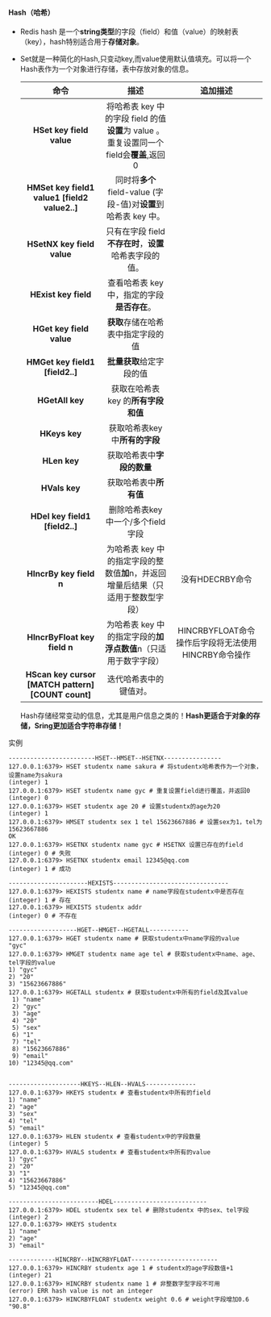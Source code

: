 #### Hash（哈希）

- Redis hash 是一个**string类型**的字段（field）和值（value）的映射表（key），hash特别适合用于**存储对象**。

- Set就是一种简化的Hash,只变动key,而value使用默认值填充。可以将一个Hash表作为一个对象进行存储，表中存放对象的信息。

  |                        命令                        |                             描述                             |                      追加描述                       |
  | :------------------------------------------------: | :----------------------------------------------------------: | :-------------------------------------------------: |
  |              **HSet key field value**              | 将哈希表 key 中的字段 field 的值**设置**为 value 。重复设置同一个field会**覆盖**,返回0 |                                                     |
  |   **HMSet key field1 value1 [field2 value2..]**    | 同时将**多个** field-value (字段-值)对**设置**到哈希表 key 中。 |                                                     |
  |             **HSetNX key field value**             |   只有在字段 field **不存在时**，**设置**哈希表字段的值。    |                                                     |
  |                **HExist key field**                |         查看哈希表 key 中，指定的字段**是否存在**。          |                                                     |
  |              **HGet key field value**              |              **获取**存储在哈希表中指定字段的值              |                                                     |
  |          **HMGet key field1 [field2..]**           |                   **批量获取**给定字段的值                   |                                                     |
  |                  **HGetAll key**                   |              获取在哈希表key 的**所有字段和值**              |                                                     |
  |                   **HKeys key**                    |                获取哈希表key中**所有的字段**                 |                                                     |
  |                    **HLen key**                    |                  获取哈希表中**字段的数量**                  |                                                     |
  |                   **HVals key**                    |                    获取哈希表中**所有值**                    |                                                     |
  |           **HDel key field1 [field2..]**           |              删除哈希表key中一个/多个field字段               |                                                     |
  |              **HIncrBy key field n**               | 为哈希表 key 中的指定字段的整数值**加**n，并返回增量后结果（只适用于整数型字段） |                   没有HDECRBY命令                   |
  |            **HIncrByFloat key field n**            | 为哈希表 key 中的指定字段的**加浮点数值**n（只适用于数字字段） | HINCRBYFLOAT命令操作后字段将无法使用HINCRBY命令操作 |
  | **HScan key cursor [MATCH pattern] [COUNT count]** |                    迭代哈希表中的键值对。                    |                                                     |
  
  Hash存储经常变动的信息，尤其是用户信息之类的！**Hash更适合于对象的存储，Sring更加适合字符串存储！**

实例

```shell
------------------------HSET--HMSET--HSETNX----------------
127.0.0.1:6379> HSET studentx name sakura # 将studentx哈希表作为一个对象，设置name为sakura
(integer) 1
127.0.0.1:6379> HSET studentx name gyc # 重复设置field进行覆盖，并返回0
(integer) 0
127.0.0.1:6379> HSET studentx age 20 # 设置studentx的age为20
(integer) 1
127.0.0.1:6379> HMSET studentx sex 1 tel 15623667886 # 设置sex为1，tel为15623667886
OK
127.0.0.1:6379> HSETNX studentx name gyc # HSETNX 设置已存在的field
(integer) 0 # 失败
127.0.0.1:6379> HSETNX studentx email 12345@qq.com
(integer) 1 # 成功

----------------------HEXISTS--------------------------------
127.0.0.1:6379> HEXISTS studentx name # name字段在studentx中是否存在
(integer) 1 # 存在
127.0.0.1:6379> HEXISTS studentx addr
(integer) 0 # 不存在

-------------------HGET--HMGET--HGETALL-----------
127.0.0.1:6379> HGET studentx name # 获取studentx中name字段的value
"gyc"
127.0.0.1:6379> HMGET studentx name age tel # 获取studentx中name、age、tel字段的value
1) "gyc"
2) "20"
3) "15623667886"
127.0.0.1:6379> HGETALL studentx # 获取studentx中所有的field及其value
 1) "name"
 2) "gyc"
 3) "age"
 4) "20"
 5) "sex"
 6) "1"
 7) "tel"
 8) "15623667886"
 9) "email"
10) "12345@qq.com"


--------------------HKEYS--HLEN--HVALS--------------
127.0.0.1:6379> HKEYS studentx # 查看studentx中所有的field
1) "name"
2) "age"
3) "sex"
4) "tel"
5) "email"
127.0.0.1:6379> HLEN studentx # 查看studentx中的字段数量
(integer) 5
127.0.0.1:6379> HVALS studentx # 查看studentx中所有的value
1) "gyc"
2) "20"
3) "1"
4) "15623667886"
5) "12345@qq.com"

-------------------------HDEL--------------------------
127.0.0.1:6379> HDEL studentx sex tel # 删除studentx 中的sex、tel字段
(integer) 2
127.0.0.1:6379> HKEYS studentx
1) "name"
2) "age"
3) "email"

-------------HINCRBY--HINCRBYFLOAT------------------------
127.0.0.1:6379> HINCRBY studentx age 1 # studentx的age字段数值+1
(integer) 21
127.0.0.1:6379> HINCRBY studentx name 1 # 非整数字型字段不可用
(error) ERR hash value is not an integer
127.0.0.1:6379> HINCRBYFLOAT studentx weight 0.6 # weight字段增加0.6
"90.8"
```

